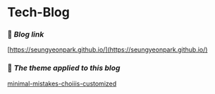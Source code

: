 # Tech-Blog

### 📌 **_Blog link_**  
[https://seungyeonpark.github.io/](https://seungyeonpark.github.io/)

### 📌 **_The theme applied to this blog_**  
[minimal-mistakes-choiiis-customized](https://github.com/choiiis/minimal-mistakes-choiiis-customized)
